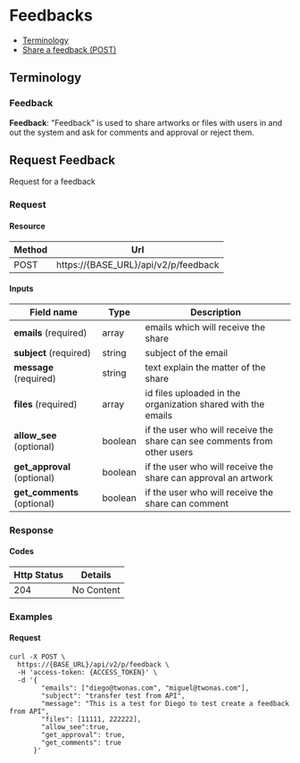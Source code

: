 # Feedbacks

- [Terminology](#terminology)
- [Share a feedback (POST)](#share-an-approval)

## Terminology

### Feedback

**Feedback**: "Feedback" is used to share artworks or files with users in and out the system and ask for comments and approval or reject them.

## Request Feedback

Request for a feedback

### Request
#### Resource

Method | Url
------- | --------
POST | https://{BASE_URL}/api/v2/p/feedback

#### Inputs

Field name |     Type    | Description
--------- | ----------- | -----------
**emails** (required) | array | emails which will receive the share
**subject** (required) | string | subject of the email
**message** (required) | string | text explain the matter of the share
**files** (required) | array<integer> | id files uploaded in the organization shared with the emails
**allow_see** (optional) | boolean | if the user who will receive the share can see comments from other users
**get_approval** (optional) | boolean | if the user who will receive the share can approval an artwork
**get_comments** (optional) | boolean | if the user who will receive the share can comment

### Response

#### Codes
Http Status | Details
----------- | ----------
204 | No Content

### Examples

#### Request
```
curl -X POST \
  https://{BASE_URL}/api/v2/p/feedback \
  -H 'access-token: {ACCESS_TOKEN}' \
  -d '{
        "emails": ["diego@twonas.com", "miguel@twonas.com"],
        "subject": "transfer test from API",
        "message": "This is a test for Diego to test create a feedback from API",
        "files": [11111, 222222],
        "allow_see":true,
        "get_approval": true,
        "get_comments": true
      }'
```
